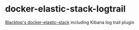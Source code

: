 # docker-elastic-stack-logtrail
[Blacktop's docker-elastic-stack](https://github.com/blacktop/docker-elastic-stack) including Kibana log trail plugin
